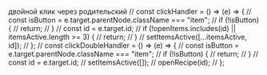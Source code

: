 двойной клик через родительский
  // const clickHandler = () => (e) => {
  //   const isButton = e.target.parentNode.className === "item";
  //   if (!isButton) {
  //     return;
  //   }
  //   const id = e.target.id;
  //   if (!openItems.includes(id) || itemsActive.length >= 3) {
  //     return;
  //   }
  //   setItemsActive([...itemsActive, id]);
  // };
  // const clickDoubleHandler = () => (e) => {
  //   const isButton = e.target.parentNode.className === "item";
  //   if (!isButton) {
  //     return;
  //   }
  //   const id = e.target.id;
  //   setItemsActive([]);
  //   openRecipe(id);
  // };